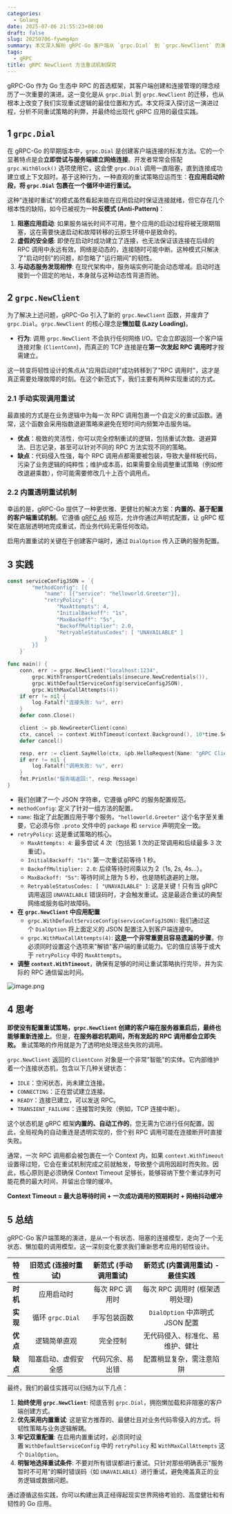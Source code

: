```yaml
---
categories:
  - Golang
date: 2025-07-06 21:55:23+08:00
draft: false
slug: 20250706-fywmg4pn
summary: 本文深入解析 gRPC-Go 客户端从 `grpc.Dial` 到 `grpc.NewClient` 的演进过程，探讨连接管理与重试策略的优化方案。对比不同重试方式的优劣，重点介绍内置透明重试机制的配置与实践。
tags:
  - gRPC
title: gRPC NewClient 方法重试机制探究
---
```


gRPC-Go 作为 Go 生态中 RPC 的首选框架，其客户端创建和连接管理的理念经历了一次重要的演进。这一变化是从 `grpc.Dial` 到 `grpc.NewClient` 的迁移，也从根本上改变了我们实现重试逻辑的最佳位置和方式。本文将深入探讨这一演进过程，分析不同重试策略的利弊，并最终给出现代 gRPC 应用的最佳实践。

## 1 `grpc.Dial`

在 gRPC-Go 的早期版本中，`grpc.Dial` 是创建客户端连接的标准方法。它的一个显著特点是会**立即尝试与服务端建立网络连接**。开发者常常会搭配 `grpc.WithBlock()` 选项使用它，这会使 `grpc.Dial` 调用一直阻塞，直到连接成功建立或上下文超时。基于这种行为，一种直观的重试策略应运而生：**在应用启动阶段，将 `grpc.Dial` 包裹在一个循环中进行重试。**

这种"连接时重试"的模式虽然看起来能在应用启动时保证连接就绪，但它存在几个根本性的缺陷，如今已被视为一种**反模式 (Anti-Pattern)**：

1. **阻塞应用启动**: 如果服务端长时间不可用，整个应用的启动过程将被无限期阻塞，这在需要快速启动和故障转移的云原生环境中是致命的。
2. **虚假的安全感**: 即使在启动时成功建立了连接，也无法保证该连接在后续的 RPC 调用中永远有效。网络是动态的，连接随时可能中断。这种模式只解决了"启动时刻"的问题，却忽略了"运行期间"的韧性。
3. **与动态服务发现相悖**: 在现代架构中，服务端实例可能会动态增减。启动时连接到一个固定的地址，本身就与这种动态性背道而驰。

## 2 `grpc.NewClient`

为了解决上述问题，gRPC-Go 引入了新的 `grpc.NewClient` 函数，并废弃了 `grpc.Dial`。`grpc.NewClient` 的核心理念是**懒加载 (Lazy Loading)**。

- **行为**: 调用 `grpc.NewClient` 不会执行任何网络 I/O。它会立即返回一个客户端连接对象 (`ClientConn`)，而真正的 TCP 连接是在**第一次发起 RPC 调用时**才按需建立。

这一转变将韧性设计的焦点从"应用启动时"成功转移到了"RPC 调用时"，这才是真正需要处理故障的时刻。在这个新范式下，我们主要有两种实现重试的方式。

### 2.1 手动实现调用重试

最直接的方式是在业务逻辑中为每一次 RPC 调用包裹一个自定义的重试函数。通常，这个函数会采用指数退避策略来避免在短时间内频繁冲击服务端。

- **优点**：极致的灵活性，你可以完全控制重试的逻辑，包括重试次数、退避算法、日志记录，甚至可以针对不同的 RPC 方法实现不同的策略。
- **缺点**：代码侵入性强，每个 RPC 调用点都需要被包装，导致大量样板代码，污染了业务逻辑的纯粹性；维护成本高，如果需要全局调整重试策略（例如修改退避乘数），你可能需要修改几十上百个调用点。

### 2.2 内置透明重试机制

幸运的是，gRPC-Go 提供了一种更优雅、更健壮的解决方案：**内置的、基于配置的客户端重试机制**。它遵循 [gRFC A6](https://github.com/grpc/proposal/blob/master/A6-client-retries.md) 规范，允许你通过声明式配置，让 gRPC 框架在底层透明地完成重试，而业务代码无需任何改动。

启用内置重试的关键在于创建客户端时，通过 `DialOption` 传入正确的服务配置。

## 3 实践

```go
const serviceConfigJSON = `{
        "methodConfig": [{
            "name": [{"service": "helloworld.Greeter"}],
            "retryPolicy": {
                "MaxAttempts": 4,
                "InitialBackoff": "1s",
                "MaxBackoff": "5s",
                "BackoffMultiplier": 2.0,
                "RetryableStatusCodes": [ "UNAVAILABLE" ]
            }
        }]
    }`

func main() {
    conn, err := grpc.NewClient("localhost:1234",
        grpc.WithTransportCredentials(insecure.NewCredentials()),
        grpc.WithDefaultServiceConfig(serviceConfigJSON),
        grpc.WithMaxCallAttempts(4))
    if err != nil {
        log.Fatalf("连接失败: %v", err)
    }
    defer conn.Close()

    client := pb.NewGreeterClient(conn)
    ctx, cancel := context.WithTimeout(context.Background(), 10*time.Second)
    defer cancel()

    resp, err := client.SayHello(ctx, &pb.HelloRequest{Name: "gRPC Client"})
    if err != nil {
        log.Fatalf("调用失败: %v", err)
    }
    fmt.Println("服务端返回:", resp.Message)
}
```

- 我们创建了一个 JSON 字符串，它遵循 gRPC 的服务配置规范。
- `methodConfig`: 定义了针对一组方法的配置。
- `name`: 指定了此配置应用于哪个服务。`"helloworld.Greeter"` 这个名字至关重要，它必须与你 `.proto` 文件中的 `package` 和 `service` 声明完全一致。
- `retryPolicy`: 这是重试策略的核心。
    - `MaxAttempts: 4`: 最多尝试 4 次（包括第 1 次的正常调用和后续最多 3 次重试）。
    - `InitialBackoff: "1s"`: 第一次重试前等待 1 秒。
    - `BackoffMultiplier: 2.0`: 后续等待时间乘以为 2（1s, 2s, 4s…）。
    - `MaxBackoff: "5s"`: 等待时间上限为 5 秒，也是随机退避的上限。
    - `RetryableStatusCodes: [ "UNAVAILABLE" ]`: 这是关键！只有当 gRPC 调用返回 `UNAVAILABLE` 错误码时，才会触发重试。这是最适合重试的典型网络或服务临时故障码。
- **在 `grpc.NewClient` 中应用配置**
    - `grpc.WithDefaultServiceConfig(serviceConfigJSON)`: 我们通过这个 `DialOption` 将上面定义的 JSON 配置注入到客户端连接中。
    - `grpc.WithMaxCallAttempts(4)`: **这是一个非常重要且容易遗漏的步骤**。你必须同时设置这个选项来"解锁"客户端的重试能力。它的值应该等于或大于 `retryPolicy` 中的 `MaxAttempts`。
- **调整 `context.WithTimeout`**，确保有足够的时间让重试策略执行完毕，并为实际的 RPC 通信留出时间。

![image.png](https://ceyewan.oss-cn-beijing.aliyuncs.com/typora/20250706224117.png)

## 4 思考

**即使没有配置重试策略，`grpc.NewClient` 创建的客户端在服务器重启后，最终也能够重新连接上**。但是，**在服务器宕机期间，所有发起的 RPC 调用都会立即失败。** 重试策略的作用就是为了透明地处理这些失败的调用。

`grpc.NewClient` 返回的 `ClientConn` 对象是一个非常"智能"的实体。它内部维护着一个连接状态机，包含以下几种关键状态：

- `IDLE`：空闲状态，尚未建立连接。
- `CONNECTING`：正在尝试建立连接。
- `READY`：连接已建立，可以发送 RPC。
- `TRANSIENT_FAILURE`：连接暂时失败（例如，TCP 连接中断）。

这个状态机是 gRPC 框架**内置的、自动工作的**，您无需为它进行任何配置。因此，全局视角的自动重连是透明实现的，但个别 RPC 调用可能在连接断开时直接失败。

通常，一次 RPC 调用都会被包裹在一个 Context 内，如果 `context.WithTimeout` 设置得过短，它会在重试机制完成之前就触发，导致整个调用因超时而失败。因此，核心原则是必须确保 Context Timeout 足够长，能够容纳下整个重试序列可能花费的最大时间，并留出合理的缓冲。

**Context Timeout = 最大总等待时间 + 一次成功调用的预期耗时 + 网络抖动缓冲**

## 5 总结

gRPC-Go 客户端策略的演进，是从一个有状态、阻塞的连接模型，走向了一个无状态、懒加载的调用模型。这一深刻变化要求我们重新思考应用的韧性设计。

|   特性   |  旧范式 (连接时重试)   | 新范式 (手动调用重试) |  **新范式 (内置调用重试) - 最佳实践**  |
| :----: | :------------: | :----------: | :-----------------------: |
| **时机** |     应用启动时      |  每次 RPC 调用时  |    每次 RPC 调用时 (框架透明处理)    |
| **实现** | 循环 `grpc.Dial` |    手写包装函数    | `DialOption` 中声明式 JSON 配置 |
| **优点** |     逻辑简单直观     |     完全控制     |     无代码侵入、标准化、易维护、健壮      |
| **缺点** |   阻塞启动、虚假安全感   |   代码冗余、易出错   |       配置稍显复杂，需注意陷阱        |

最终，我们的最佳实践可以归结为以下几点：

1. **始终使用 `grpc.NewClient`**: 彻底告别 `grpc.Dial`，拥抱懒加载和非阻塞的客户端创建方式。
2. **优先采用内置重试**: 这是官方推荐的、最健壮且对业务代码零侵入的方式。将韧性策略与业务逻辑解耦。
3. **牢记双重配置**: 在启用内置重试时，必须同时设置 `WithDefaultServiceConfig` 中的 `retryPolicy` 和 `WithMaxCallAttempts` 这个 `DialOption`。
4. **明智地选择重试条件**: 不要对所有错误都进行重试。只针对那些明确表示"服务暂时不可用"的瞬时错误码（如 `UNAVAILABLE`）进行重试，避免掩盖真正的业务逻辑或数据问题。

通过遵循这些实践，你可以构建出真正经得起现实世界网络考验的、高度健壮和有韧性的 Go 应用。
